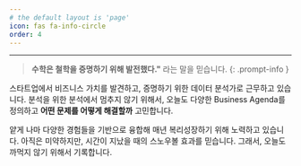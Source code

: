 ```yaml
---
# the default layout is 'page'
icon: fas fa-info-circle
order: 4
---
```


---
> **수학은 철학을 증명하기 위해 발전했다."** 라는 말을 믿습니다.
{: .prompt-info }

스타트업에서 비즈니스 가치를 발견하고, 증명하기 위한 데이터 분석가로 근무하고 있습니다. 분석을 위한 분석에서 멈추지 않기 위해서, 오늘도 다양한 Business Agenda를 정의하고 **어떤 문제를 어떻게 해결할까** 고민합니다.

얕게 나마 다양한 경험들을 기반으로 융합해 매년 복리성장하기 위해 노력하고 있습니다. 아직은 미약하지만, 시간이 지났을 때의 스노우볼 효과를 믿습니다.
그래서, 오늘도 까먹지 않기 위해서 기록합니다.

